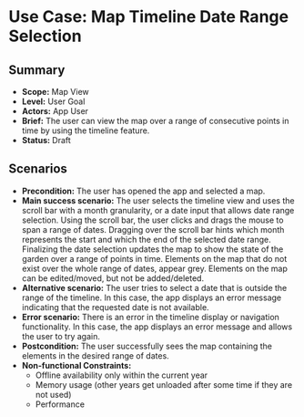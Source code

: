 # Use Case: Map Timeline Date Range Selection

## Summary

- **Scope:** Map View
- **Level:** User Goal
- **Actors:** App User
- **Brief:** The user can view the map over a range of consecutive points in time by using the timeline feature.
- **Status:** Draft

## Scenarios

- **Precondition:**
  The user has opened the app and selected a map.
- **Main success scenario:**
  The user selects the timeline view and uses the scroll bar with a month granularity, or a date input that allows date range selection.
  Using the scroll bar, the user clicks and drags the mouse to span a range of dates.
  Dragging over the scroll bar hints which month represents the start and which the end of the selected date range.
  Finalizing the date selection updates the map to show the state of the garden over a range of points in time.
  Elements on the map that do not exist over the whole range of dates, appear grey.
  Elements on the map can be edited/moved, but not be added/deleted.
- **Alternative scenario:**
  The user tries to select a date that is outside the range of the timeline. 
  In this case, the app displays an error message indicating that the requested date is not available.
- **Error scenario:**
  There is an error in the timeline display or navigation functionality. 
  In this case, the app displays an error message and allows the user to try again.
- **Postcondition:**
  The user successfully sees the map containing the elements in the desired range of dates.
- **Non-functional Constraints:**
  - Offline availability only within the current year
  - Memory usage (other years get unloaded after some time if they are not used)
  - Performance
